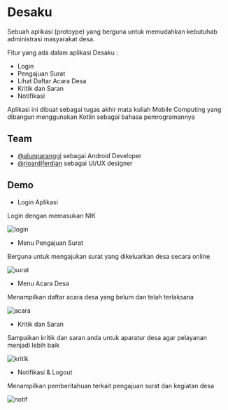 
# Desaku

Sebuah aplikasi (protoype) yang berguna untuk memudahkan kebutuhab administrasi masyarakat desa.

Fitur yang ada dalam aplikasi Desaku :
- Login
- Pengajuan Surat
- Lihat Daftar Acara Desa
- Kritik dan Saran
- Notifikasi

Aplikasi ini dibuat sebagai tugas akhir mata kuliah Mobile Computing yang dibangun menggunakan Kotlin sebagai bahasa pemrogramannya


## Team

- [@alunparanggi](https://www.github.com/alunparanggi) sebagai Android Developer
- [@rioardiferdian](https://instagram.com/rioardi_f) sebagai UI/UX designer

  
## Demo

- Login Aplikasi

Login dengan memasukan NIK

![login](https://i.postimg.cc/vZGb0b89/Login.gif)

- Menu Pengajuan Surat

Berguna untuk mengajukan surat yang dikeluarkan desa secara online

![surat](https://i.postimg.cc/XY6ch1t9/Pengajuan-surat.gif)

- Menu Acara Desa

Menampilkan daftar acara desa yang belum dan telah terlaksana

![acara](https://i.postimg.cc/zByx5b7h/Acara-desa.gif)

- Kritik dan Saran

Sampaikan kritik dan saran anda untuk aparatur desa agar pelayanan menjadi lebih baik

![kritik](https://i.postimg.cc/6p0K4gX0/Kritik-saran.gif)

- Notifikasi & Logout

Menampilkan pemberitahuan terkait pengajuan surat dan kegiatan desa

![notif](https://i.postimg.cc/L4T37V2W/Cek-notifikasi-logout.gif)
  
